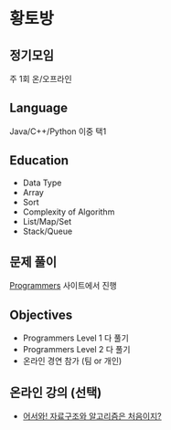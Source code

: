 # 황토방
 
## 정기모임
주 1회 온/오프라인

## Language
Java/C++/Python 이중 택1

## Education
- Data Type
- Array
- Sort
- Complexity of Algorithm
- List/Map/Set
- Stack/Queue

## 문제 풀이
[Programmers](https://programmers.co.kr/learn/challenges) 사이트에서 진행

## Objectives
- Programmers Level 1 다 풀기
- Programmers Level 2 다 풀기
- 온라인 경연 참가 (팀 or 개인)


## 온라인 강의 (선택)
- [어서와! 자료구조와 알고리즘은 처음이지?](https://programmers.co.kr/learn/courses/57)
